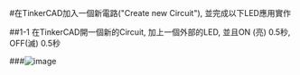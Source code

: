 #在TinkerCAD加入一個新電路("Create new Circuit"), 並完成以下LED應用實作

##1-1 在TinkerCAD開一個新的Circuit, 加上一個外部的LED, 並且ON (亮) 0.5秒, OFF(滅) 0.5秒

###![image](https://github.com/ba1213029/ES-Fall2023/assets/144580662/b21977bc-6988-4bba-bf0f-e0c2c96eac60)
